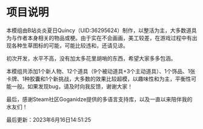 # 项目说明

本模组由B站炎炎夏日Quincy（UID:36295624）制作，以整活为主，大多数道具为与作者本身相关的物品或梗。由于实在不会画画，美工较差，在游戏过程中有出现各种生草图标的可能，可能比较违和，还请见谅。

初次开发，水平不高，没有加太多花里胡哨的东西，希望大家多多包涵。

本模组共添加1个新人物、12个道具（9个被动道具+3个主动道具）、1个饰品、1张卡牌、1种胶囊和1个新挑战，大多数的效果比较超模，以趣味性和为主，平衡性可能一般。如果发现bug，请及时向我反馈，谢谢大家！

最后，感谢Steam社区Goganidze提供的多语言支持库，以及一直以来陪伴我的水友们！

最后更新：2023年6月16日14:51:25